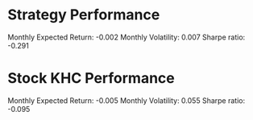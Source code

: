 # Strategy Performance
Monthly Expected Return: -0.002
Monthly Volatility: 0.007
Sharpe ratio: -0.291
# Stock KHC Performance
Monthly Expected Return: -0.005
Monthly Volatility: 0.055
Sharpe ratio: -0.095
